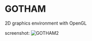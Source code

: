 # GOTHAM
2D graphics environment with OpenGL

screenshot:
![GOTHAM2](https://user-images.githubusercontent.com/29349064/58640626-4c5c8c00-831b-11e9-94f3-deec70718649.jpg)
